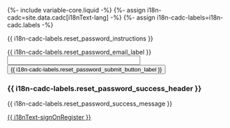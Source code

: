 {%- include variable-core.liquid -%}
{%- assign i18n-cadc=site.data.cadc[i18nText-lang] -%}
{%- assign i18n-cadc-labels=i18n-cadc.labels -%}

<div class="alert alert-info">
    <p class="text-info">{{ i18n-cadc-labels.reset_password_instructions }}</p>
</div>

<div class="wb-frmvld">
    <div class="form-content col-md-12">
        <form name="resetForm" id="reset_form" method="post" class="wb-postback" action="/access/passwordResetRequest" data-wb-postback="{&quot;success&quot;:&quot;.success-message&quot;,&quot;failure&quot;:&quot;.failure-message&quot;,&quot;content&quot;:&quot;.form-content&quot;}">
            <div class="form-group">
                <label for="emailAddress" id="emailAddressLabel" class="control-label">{{ i18n-cadc-labels.reset_password_email_label }}</label>
                <input class="form-control" type="email" id="emailAddress" name="emailAddress" required="required" size="35" tabindex="1" />
            </div>
            <!-- Hidden items that need to be carried to the server. -->
            <input class="form-control" type="hidden" id="loginURI" name="loginURI" tabindex="-1" value="{{ i18n-cadc.signin.url }}" />
            <input class="form-control" type="hidden" id="role" name="role" tabindex="-1" value="cadc" />
            <input class="form-control" type="hidden" id="pageLanguage" name="pageLanguage" tabindex="-1" value="{{ i18nText-lang }}" />
            <!-- End hidden items. -->
            <input type="submit" name="reset_pass" id="reset_pass_button" value="{{ i18n-cadc-labels.reset_password_submit_button_label }}" tabindex="2" class="btn btn-primary"/>
            <div class="span-4 text-danger">
                <div id="errorMessage"></div>
            </div>
        </form>
    </div>
    <section class="alert alert-success success-message hide">
        <h3>{{ i18n-cadc-labels.reset_password_success_header }}</h3>
        <p>{{ i18n-cadc-labels.reset_password_success_message }}</p>
    </section>
    <section class="alert alert-danger failure-message hide"></section>
</div>
<div class="clearfix"></div>
<div class="col-md-5 mrgn-tp-sm small">
    <a href="{{ i18n-cadc.register.url }}" class="mrgn-tp-md" tabindex="6" title="{{ i18nText-signOnRegister }}" id="register_cadc">{{ i18nText-signOnRegister }}</a>
</div>
